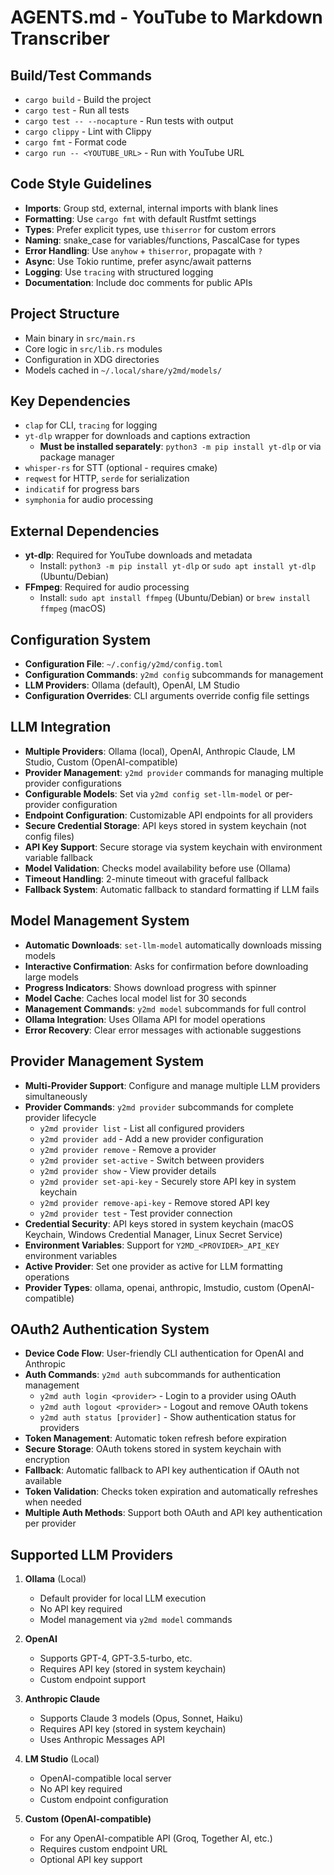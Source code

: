 # AGENTS.md - YouTube to Markdown Transcriber

## Build/Test Commands
- `cargo build` - Build the project
- `cargo test` - Run all tests
- `cargo test -- --nocapture` - Run tests with output
- `cargo clippy` - Lint with Clippy
- `cargo fmt` - Format code
- `cargo run -- <YOUTUBE_URL>` - Run with YouTube URL

## Code Style Guidelines
- **Imports**: Group std, external, internal imports with blank lines
- **Formatting**: Use `cargo fmt` with default Rustfmt settings
- **Types**: Prefer explicit types, use `thiserror` for custom errors
- **Naming**: snake_case for variables/functions, PascalCase for types
- **Error Handling**: Use `anyhow` + `thiserror`, propagate with `?`
- **Async**: Use Tokio runtime, prefer async/await patterns
- **Logging**: Use `tracing` with structured logging
- **Documentation**: Include doc comments for public APIs

## Project Structure
- Main binary in `src/main.rs`
- Core logic in `src/lib.rs` modules
- Configuration in XDG directories
- Models cached in `~/.local/share/y2md/models/`

## Key Dependencies
- `clap` for CLI, `tracing` for logging
- `yt-dlp` wrapper for downloads and captions extraction
  - **Must be installed separately**: `python3 -m pip install yt-dlp` or via package manager
- `whisper-rs` for STT (optional - requires cmake)
- `reqwest` for HTTP, `serde` for serialization
- `indicatif` for progress bars
- `symphonia` for audio processing

## External Dependencies
- **yt-dlp**: Required for YouTube downloads and metadata
  - Install: `python3 -m pip install yt-dlp` or `sudo apt install yt-dlp` (Ubuntu/Debian)
- **FFmpeg**: Required for audio processing
  - Install: `sudo apt install ffmpeg` (Ubuntu/Debian) or `brew install ffmpeg` (macOS)

## Configuration System
- **Configuration File**: `~/.config/y2md/config.toml`
- **Configuration Commands**: `y2md config` subcommands for management
- **LLM Providers**: Ollama (default), OpenAI, LM Studio
- **Configuration Overrides**: CLI arguments override config file settings

## LLM Integration
- **Multiple Providers**: Ollama (local), OpenAI, Anthropic Claude, LM Studio, Custom (OpenAI-compatible)
- **Provider Management**: `y2md provider` commands for managing multiple provider configurations
- **Configurable Models**: Set via `y2md config set-llm-model` or per-provider configuration
- **Endpoint Configuration**: Customizable API endpoints for all providers
- **Secure Credential Storage**: API keys stored in system keychain (not config files)
- **API Key Support**: Secure storage via system keychain with environment variable fallback
- **Model Validation**: Checks model availability before use (Ollama)
- **Timeout Handling**: 2-minute timeout with graceful fallback
- **Fallback System**: Automatic fallback to standard formatting if LLM fails

## Model Management System
- **Automatic Downloads**: `set-llm-model` automatically downloads missing models
- **Interactive Confirmation**: Asks for confirmation before downloading large models
- **Progress Indicators**: Shows download progress with spinner
- **Model Cache**: Caches local model list for 30 seconds
- **Management Commands**: `y2md model` subcommands for full control
- **Ollama Integration**: Uses Ollama API for model operations
- **Error Recovery**: Clear error messages with actionable suggestions

## Provider Management System
- **Multi-Provider Support**: Configure and manage multiple LLM providers simultaneously
- **Provider Commands**: `y2md provider` subcommands for complete provider lifecycle
  - `y2md provider list` - List all configured providers
  - `y2md provider add` - Add a new provider configuration
  - `y2md provider remove` - Remove a provider
  - `y2md provider set-active` - Switch between providers
  - `y2md provider show` - View provider details
  - `y2md provider set-api-key` - Securely store API key in system keychain
  - `y2md provider remove-api-key` - Remove stored API key
  - `y2md provider test` - Test provider connection
- **Credential Security**: API keys stored in system keychain (macOS Keychain, Windows Credential Manager, Linux Secret Service)
- **Environment Variables**: Support for `Y2MD_<PROVIDER>_API_KEY` environment variables
- **Active Provider**: Set one provider as active for LLM formatting operations
- **Provider Types**: ollama, openai, anthropic, lmstudio, custom (OpenAI-compatible)

## OAuth2 Authentication System
- **Device Code Flow**: User-friendly CLI authentication for OpenAI and Anthropic
- **Auth Commands**: `y2md auth` subcommands for authentication management
  - `y2md auth login <provider>` - Login to a provider using OAuth
  - `y2md auth logout <provider>` - Logout and remove OAuth tokens
  - `y2md auth status [provider]` - Show authentication status for providers
- **Token Management**: Automatic token refresh before expiration
- **Secure Storage**: OAuth tokens stored in system keychain with encryption
- **Fallback**: Automatic fallback to API key authentication if OAuth not available
- **Token Validation**: Checks token expiration and automatically refreshes when needed
- **Multiple Auth Methods**: Support both OAuth and API key authentication per provider

## Supported LLM Providers
1. **Ollama** (Local)
   - Default provider for local LLM execution
   - No API key required
   - Model management via `y2md model` commands
   
2. **OpenAI**
   - Supports GPT-4, GPT-3.5-turbo, etc.
   - Requires API key (stored in system keychain)
   - Custom endpoint support
   
3. **Anthropic Claude**
   - Supports Claude 3 models (Opus, Sonnet, Haiku)
   - Requires API key (stored in system keychain)
   - Uses Anthropic Messages API
   
4. **LM Studio** (Local)
   - OpenAI-compatible local server
   - No API key required
   - Custom endpoint configuration
   
5. **Custom (OpenAI-compatible)**
   - For any OpenAI-compatible API (Groq, Together AI, etc.)
   - Requires custom endpoint URL
   - Optional API key support